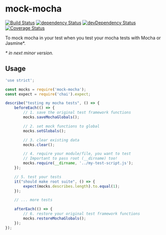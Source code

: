 # mock-mocha

[![Build Status](https://travis-ci.org/szikszail/mock-mocha.svg?branch=master)](https://travis-ci.org/szikszail/mock-mocha) [![dependency Status](https://david-dm.org/szikszail/mock-mocha.svg)](https://david-dm.org/szikszail/mock-mocha) [![devDependency Status](https://david-dm.org/szikszail/mock-mocha/dev-status.svg)](https://david-dm.org/szikszail/mock-mocha#info=devDependencies) [![Coverage Status](https://coveralls.io/repos/github/szikszail/mock-mocha/badge.svg?branch=master)](https://coveralls.io/github/szikszail/mock-mocha?branch=master)

To mock mocha in your test when you test your mocha tests with Mocha or Jasmine*.

_* in next minor version._

## Usage

```javascript
'use strict';

const mocks = require('mock-mocha');
const expect = require('chai').expect;

describe("testing my mocha tests", () => {
    beforeEach(() => {
        // 1. save the original test framework functions
        mocks.saveMochaGlobals();

        // 2. set mock functions to global
        mocks.setGlobals();

        // 3. clear existing data
        mocks.clear();

        // 4. require your module/file, you want to test
        // Important to pass root (__dirname) too!
        mocks.require(__dirname, '../my-test-script.js');
    });

    // 5. test your tests
    it("should make root suite", () => {
        expect(mocks.describes.length).to.equal(1);
    });

    // ... more tests

    afterEach(() => {
        // 6. restore your original test framework functions
        mocks.restoreMochaGlobals();
    });
});
```